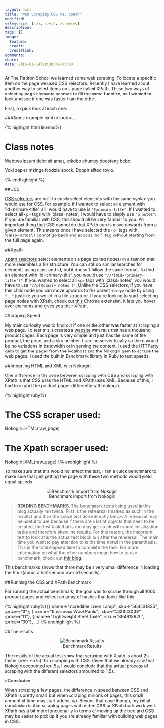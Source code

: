 ```yaml
---
layout: post
title: "Web Scraping CSS vs. Xpath"
modified:
categories: [css, xpath, scraping]
description:
tags: []
image:
  feature:
  credit:
  creditlink:
comments:
share:
date: 2016-01-14T10:38:46-05:00
---
```

At The Flatiron School we learned some web scraping. To locate a specific item on the page we used CSS selectors. Recently I have learned about another way to select items on a page called XPath. These two ways of selecting page elements seemed to fill the same function, so I wanted to look and see if one was faster than the other.

First, a quick look at each one.

###Some example html to look at...

{% highlight html linenos%}
<body>
  <div id='primary-title'>
    <h1>Class notes</h1>
  </div>
  <div class='notes'>
    <p>Webtwo ipsum dolor sit amet, eskobo chumby doostang bebo.</p>
    <p>Voki zapier mzinga foodzie spock. Dopplr sifteo rovio.</p>
  </div>
</body>
{% endhighlight %}

##CSS

[CSS selectors](http://www.w3schools.com/cssref/css_selectors.asp) are built to easily select elements with the same syntax you would use for CSS. For example, if I wanted to select an element with 'id=primary-title', all I would have to use is `"#primary-title"`. If I wanted to select all `<p>` tags with 'class=notes', I would have to simply use `"p.notes"`. If you are familiar with CSS, this should all be very familiar to you. An important thing that CSS cannot do that XPath can is move upwards from a given element. This means once I have selected the `<p>` tags with 'class=notes', I cannot go back and access the '<body>' tag without starting from the full page again.

##Xpath

[Xpath selectors](http://www.w3schools.com/xsl/xpath_syntax.asp) select elements on a page (called nodes) in a fashion that more resembles a file structure. You can still do similar searches for elements using class and id, but it doesn't follow the same format. To find an element with 'id=primary-title', you would use `"//*[@id='primary-title']"`. If you wanted to select all `<p>` tags with 'class=notes', you would have to use `"//p[@class='notes']"`. Unlike the CSS selectors, if you have this child node you can move upwards to the parent `<body>` node by using `".."` just like you would in a file structure. If you're looking to start selecting page nodes with XPath, check out [this](https://chrome.google.com/webstore/detail/xpath-helper/hgimnogjllphhhkhlmebbmlgjoejdpjl) Chrome extension, it lets you hover over elements and gives you their XPath.

#Scraping Speed

My main curiosity was to find out if one or the other was faster at scraping a web page. To test this, I created a [website](https://github.com/aturkewi/site-to-scrape) with rails that has a thousand product pages. Each page is very simple and just has the name of the product, the price, and a sku number. I ran the server locally so there would be no variations in bandwidth or in serving the content. I used the HTTParty gem to get the pages from the localhost and the Nokogiri gem to scrape the web pages. I used the built in Benchmark library in Ruby to test speeds.

##Importing HTML and XML with Nokogiri

One difference in the code between scraping with CSS and scraping with XPath is that CSS uses the HTML and XPath uses XML. Because of this, I had to import the product pages differently with nokogiri.

{% highlight ruby%}
# The CSS scraper used:
Nokogiri::HTML(raw_page)

# The Xpath scraper used:
Nokogiri::XML(raw_page)
{% endhighlight %}

To make sure that this would not affect the test, I ran a quick benchmark to make sure that just getting the page with these two methods would yield equal speeds.

<figure align='center'>
  <img src='/images/2016-01-14-web-scraping/img-1-nokogiri-import.png' title='Benchmark import from Nokogiri' alt_text=''><br>
  <figcap>Benchmark import from Nokogiri</figcap>
</figure>

>**READING BENCHMARKS**. The benchmark tests being used in this blog actually run twice. First is the rehearsal (marked as such in the results) and then the actual test done directly below. A rehearsal may be useful to use because if there are a lot of objects that need to be created, the first task that is run may get stuck with some initialization tasks and therefore skew the results. For this reason, the important test to look at is the actual test block run after the rehearsal. The main time you want to pay attention to is the time noted in the parenthesis. This is the total elapsed time to complete the task. For more information on what the other numbers mean how to to use benchmark, check out [this blog](https://wordpress2049.wordpress.com/2015/10/21/how-do-i-benchmark-ruby-code/).

This benchmarks shows that there may be a very small difference in loading the html (about a half second over 51 seconds).

##Running the CSS and XPath Benchmark

For running the actual benchmark, the goal was to scrape through all 1000 product pages and collect an array of hashes that looks like this:

{% highlight ruby%}
[{:name=>"Incredible Linen Lamp", :sku=>"564631335", :price=>"6"},  {:name=>"Enormous Wool Pants", :sku=>"532842039", :price=>"11"}, {:name=>"Lightweight Steel Table", :sku=>"894913920", :price=>"39"}, ...]
{% endhighlight %}

##The results

<figure align='center'>
  <img src='/images/2016-01-14-web-scraping/img-2-benchmark-results.png' title='Benchmark Results' alt_text=''><br>
  <figcap>Benchmark Results</figcap>
</figure>

The results of the actual test show that scraping with Xpath is about 2s faster (over ~57s) than scraping with CSS. Given that we already saw that Nokogiri accounted for .5s, I would conclude that the actual process of scraping with the different selectors amounted to 1.5s.

#Conclusion

When scraping a few pages, the difference in speed between CSS and XPath is pretty small, but when scraping millions of pages, this small amount of time may start adding up. Beyond that case though, my initial conclusion is that scraping pages with either CSS or XPath both work well. XPath has a bit more functionality in terms of moving up the tree and CSS may be easier to pick up if you are already familiar with building web pages in CSS.
